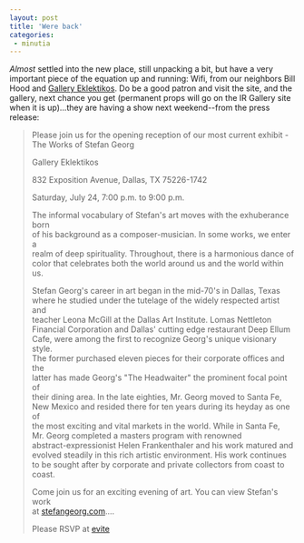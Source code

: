```yaml
---
layout: post
title: 'Were back'
categories:
 - minutia
---
```


<em>Almost</em> settled into the new place, still unpacking a bit, but have a very important piece of the equation up and running: Wifi, from our neighbors Bill Hood and <a href="http://galleryeklektikos.com/">Gallery Eklektikos</a>. Do be a good patron and visit the site, and the gallery, next chance you get (permanent props will go on the IR Gallery site when it is up)...they are having a show next weekend--from the press release:<blockquote>Please join us for the opening reception of our most current exhibit -  
The Works of Stefan Georg


Gallery Eklektikos

832 Exposition Avenue, Dallas, TX 75226-1742

Saturday, July 24, 7:00 p.m. to 9:00 p.m.


The informal vocabulary of Stefan's art moves with the exhuberance born  
of his background as a composer-musician. In some works, we enter a  
realm of deep spirituality. Throughout, there is a harmonious dance of  
color that celebrates both the world around us and the world within us.


Stefan Georg's career in art began in the mid-70's in Dallas, Texas  
where he studied under the tutelage of the widely respected artist and  
teacher Leona McGill at the Dallas Art Institute. Lomas Nettleton  
Financial Corporation and Dallas' cutting edge restaurant Deep Ellum  
Cafe, were among the first to recognize Georg's unique visionary style.  
The former purchased eleven pieces for their corporate offices and the  
latter has made Georg's "The Headwaiter" the prominent focal point of  
their dining area. In the late eighties, Mr. Georg moved to Santa Fe,  
New Mexico and resided there for ten years during its heyday as one of  
the most exciting and vital markets in the world. While in Santa Fe,  
Mr. Georg completed a masters program with renowned  
abstract-expressionist Helen Frankenthaler and his work matured and  
evolved steadily in this rich artistic environment. His work continues  
to be sought after by corporate and private collectors from coast to  
coast.


Come join us for an exciting evening of art. You can view Stefan's work  
at <a href="http://www.stefangeorg.com">stefangeorg.com</a>....


Please RSVP at <a href="http://www.evite.com/pages/gt/events/viewPub.jsp?eventID=NKGPDRFMSWQLVIGFGTCZ">evite</a></blockquote>